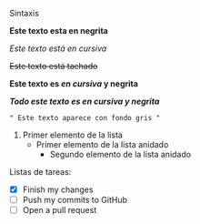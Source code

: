 Sintaxis

**Este texto esta en negrita**

*Este texto está en cursiva*

~~Este texto está tachado~~

**Este texto es _en cursiva_ y negrita**

***Todo este texto es en cursiva y negrita***

`" Este texto aparece con fondo gris
" `

1. Primer elemento de la lista
   - Primer elemento de la lista anidado
     - Segundo elemento de la lista anidado

Listas de tareas:
- [x] Finish my changes
- [ ] Push my commits to GitHub
- [ ] Open a pull request
